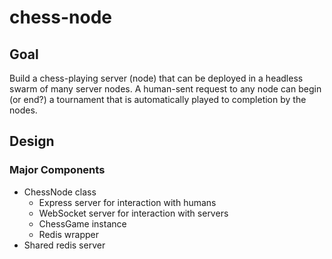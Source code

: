 # chess-node

## Goal

Build a chess-playing server (node) that can be deployed in a headless swarm of many server nodes. A human-sent request to any node can begin (or end?) a tournament that is automatically played to completion by the nodes.

## Design

### Major Components

-   ChessNode class
    -   Express server for interaction with humans
    -   WebSocket server for interaction with servers
    -   ChessGame instance
    -   Redis wrapper
-   Shared redis server
